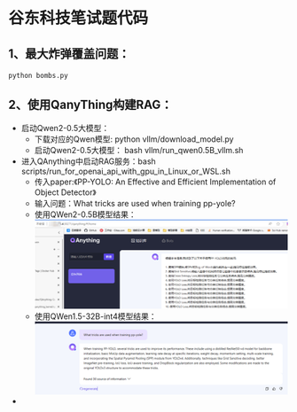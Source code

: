 #  谷东科技笔试题代码 

## 1、最大炸弹覆盖问题：
    python bombs.py 
## 2、使用QanyThing构建RAG：

- 启动Qwen2-0.5大模型：
  - 下载对应的Qwen模型: python vllm/download_model.py
  - 启动Qwen2-0.5大模型： bash vllm/run_qwen0.5B_vllm.sh
- 进入QAnything中启动RAG服务：bash scripts/run_for_openai_api_with_gpu_in_Linux_or_WSL.sh
  - 传入paper:《PP-YOLO: An Effective and Efficient Implementation of Object Detector》
  - 输入问题：What tricks are used when training pp-yole?
  - 使用QWen2-0.5B模型结果：
      <img src="images/Qwen0.5B.png" alt="示例图片">
  - 使用QWen1.5-32B-int4模型结果：
      <img src="images/QWen1.5-32B-int4.png" alt="示例图片">
- 
